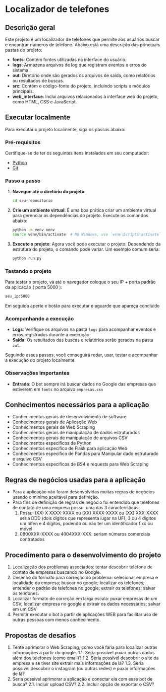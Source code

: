 # Localizador de telefones

## Descrição geral

Este projeto é um localizador de telefones que permite aos usuários buscar e encontrar números de telefone. Abaixo está uma descrição das principais pastas do projeto:

- **fonts**: Contém fontes utilizadas na interface do usuário.
- **logs**: Armazena arquivos de log que registram eventos e erros do sistema.
- **out**: Diretório onde são gerados os arquivos de saída, como relatórios ou resultados de buscas.
- **src**: Contém o código-fonte do projeto, incluindo scripts e módulos principais.
- **web_interface**: Inclui arquivos relacionados à interface web do projeto, como HTML, CSS e JavaScript.

## Executar localmente
Para executar o projeto localmente, siga os passos abaixo:

### Pré-requisitos

Certifique-se de ter os seguintes itens instalados em seu computador:
- [Python](https://www.python.org/downloads/)
- [Git](https://git-scm.com/downloads)

### Passo a passo

1. **Navegue até o diretório do projeto**:
    ```sh
    cd seu-repositorio
    ```
2. **Crie um ambiente virtual**: É uma boa prática criar um ambiente virtual para gerenciar as dependências do projeto. Execute os comandos abaixo:
    ```sh
    python -m venv venv
    source venv/bin/activate  # No Windows, use `venv\Scripts\activate`
    ```

5. **Execute o projeto**: Agora você pode executar o projeto. Dependendo da estrutura do projeto, o comando pode variar. Um exemplo comum seria:
    ```sh
    python run.py
    ```

### Testando o projeto

Para testar o projeto, vá até o navegador coloque o seu IP + porta padrão da aplicação ( porta 5000 ):
```sh
seu_ip:5000
```
Em seguida aperte o botão para executar e aguarde que apareça concluído

### Acompanhando a execução

- **Logs**: Verifique os arquivos na pasta `logs` para acompanhar eventos e erros registrados durante a execução.
- **Saída**: Os resultados das buscas e relatórios serão gerados na pasta `out`.

Seguindo esses passos, você conseguirá rodar, usar, testar e acompanhar a execução do projeto localmente.

### Observações importantes

- **Entrada**: O bot sempre irá buscar dados no Google das empresas que estiverem em `fonts` no arquivo `empresas.csv`






## Conhecimentos necessários para a aplicação

- Conhecimentos gerais de desenvolvimento de software
- Conhecimentos gerais de Aplicação Web
- Conhecimentos gerais de Web Scraping
- Conhecimentos gerais de manipulação de dados estruturados
- Conhecimentos gerais de manipulação de arquivos CSV
- Conhecimentos especificos de Python
- Conhecimentos especifico de Flask para aplicação Web
- Conhecimentos especifico de Pandas para Manipular dado estruturado e arquivo CSV
- Conhecimentos especificos de BS4 e requests para Web Scraping

## Regras de negócios usadas para a aplicação

- Para a aplicação não foram desenvolvidas muitas regras de negócios usando o minimo aceitável para definição.
- Para fins de definição de regras de negócio foi entendido que telefones de contato de uma empresa possui uma das 3 características:
    1. Possui (XX) X XXXX-XXXX ou (XX) XXXX-XXXX ou (XX) XXX-XXXX seria DDD (dois dígitos que representa lugar na UF), 3 ou 4 dígitos um hifen e 4 dígitos, podendo ou não ter um identificador fixo ou móvel
    2. 0800XXX-XXXX ou 4004XXX-XXX: seriam números comerciais contratados

## Procedimento para o desenvolvimento do projeto

1. Localização dos problemas associados: tentar descobrir telefone de contato de empresas buscando no Google.
2. Desenho do formato para correção do problema: selecionar empresa e localidade da empresa; buscar no google; localizar os telefones; entender o padrão de telefones no google; extrair os telefones; salvar os telefones.
3. Localizar formato de correção em larga escala: puxar empresas de um CSV; localizar empresa no google e extrair os dados necessários; salvar em um CSV
4. Permitir executar o bot a partir de aplicações WEB para facilitar uso de outras pessoas com menos conhecimento.

## Propostas de desafios

1. Tente aprimorar o Web Scraping, como você faria para localizar outras informações a partir do google.
1.1. Seria possível puxar outros dados além dos telefones (como email)?
1.2. Seria possível descobrir o site da empresa e se tiver site extrair mais informações de lá?
1.3. Seria possivel descobrir o instagram (ou outras redes) e puxar informações de lá?
2. Seria possível aprimorar a aplicação e conectar ela com esse bot de busca?
2.1. Incluir upload CSV?
2.2. Incluir opção de exportar o CSV?

